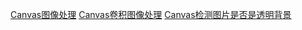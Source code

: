 [Canvas图像处理](https://www.jianshu.com/p/0b247f048490)
[Canvas卷积图像处理](https://segmentfault.com/a/1190000014679610)
[Canvas检测图片是否是透明背景](https://www.zhangxinxu.com/wordpress/2018/05/canvas-png-transparent-background-detect/)